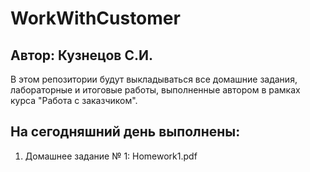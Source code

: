 # WorkWithCustomer

## Автор: Кузнецов С.И.

В этом репозитории будут выкладываться все домашние задания, лабораторные и итоговые работы, выполненные автором в рамках курса "Работа с заказчиком".

## На сегодняшний день выполнены:
1. Домашнее задание № 1: Homework1.pdf
